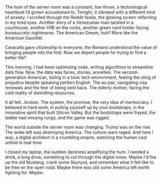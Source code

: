 The hum of the server room was a constant, low thrum, a technological heartbeat I’d grown accustomed to. Tonight, it vibrated with a different kind of anxiety. I scrolled through the Reddit feeds, the glowing screen reflecting in my tired eyes. Another story of a Venezuelan man tackled in a courthouse, another H1B on the rocks, another green card holder facing bureaucratic nightmares. The American Dream, huh? More like the American Gauntlet.

Caracalla gave citizenship to everyone, the Romans understood the value of bringing people into the fold. Now we deport people for trying to find a better life?

This morning, I had been optimizing code, writing algorithms to streamline data flow. Now, the data was faces, stories, anxieties. The second-generation American, toiling in a toxic tech environment, feeling the sting of prejudice despite speaking perfect English. The au pair, navigating visa renewals and the fear of being sent back. The elderly mother, facing the cold reality of dwindling resources.

It all felt…broken. The system, the promise, the very idea of meritocracy. I believed in hard work, in pulling yourself up by your bootstraps, in the innovative spirit that built Silicon Valley. But the bootstraps were frayed, the ladder had missing rungs, and the game was rigged.

The world outside the server room was changing. Trump was on the rise. The woke left was destroying America. The culture wars raged. And here I was, a digital architect in a crumbling empire, watching the human cost unfold in real-time.

I closed my laptop, the sudden darkness amplifying the hum. I needed a drink, a long drive, something to cut through the digital noise. Maybe I'd fire up the old Mustang, crank some Skynyrd, and remember what it felt like to be free on the open road. Maybe there was still some America left worth fighting for. Maybe.